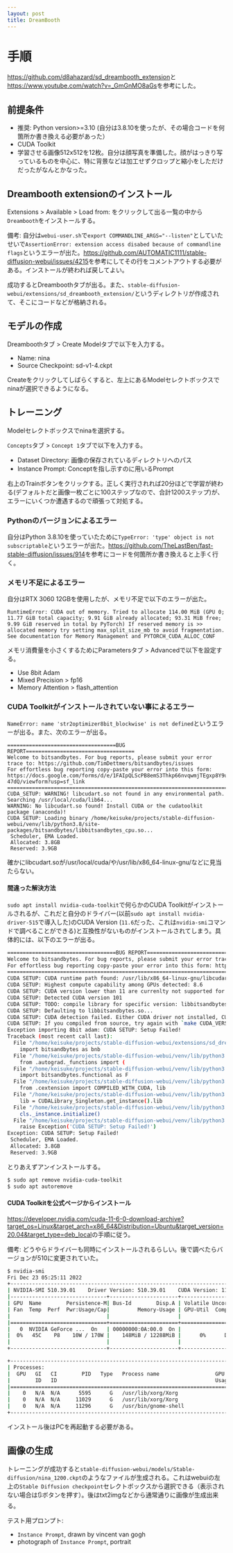 ```yaml
---
layout: post
title: DreamBooth
---
```


# 手順

<https://github.com/d8ahazard/sd_dreambooth_extension>と<https://www.youtube.com/watch?v=_GmGnMO8aGs>を参考にした。

## 前提条件

* 推奨: Python version>=3.10 (自分は3.8.10を使ったが、その場合コードを何箇所か書き換える必要があった）
* CUDA Toolkit
* 学習させる画像512x512を12枚。自分は顔写真を準備した。顔がはっきり写っているものを中心に、特に背景などは加工せずクロップと縮小をしただけだったがなんとかなった。

## Dreambooth extensionのインストール

Extensions > Available > Load from: をクリックして出る一覧の中から`Dreambooth`をインストールする。

備考: 自分は`webui-user.sh`で`export COMMANDLINE_ARGS="--listen"`としていたせいで`AssertionError: extension access disabed because of commandline flags`というエラーが出た。<https://github.com/AUTOMATIC1111/stable-diffusion-webui/issues/4215>を参考にしてその行をコメントアウトする必要がある。インストールが終われば戻してよい。

成功するとDreamboothタブが出る。また、`stable-diffusion-webui/extensions/sd_dreambooth_extension/`というディレクトリが作成されて、そこにコードなどが格納される。

## モデルの作成

Dreamboothタブ > Create Modelタブで以下を入力する。

* Name: nina
* Source Checkpoint: sd-v1-4.ckpt

Createをクリックしてしばらくすると、左上にあるModelセレクトボックスでninaが選択できるようになる。

## トレーニング

Modelセレクトボックスでninaを選択する。

`Concepts`タブ > `Concept 1`タブで以下を入力する。

* Dataset Directory: 画像の保存されているディレクトリへのパス
* Instance Prompt: Conceptを指し示すのに用いるPrompt

右上のTrainボタンをクリックする。正しく実行されれば20分ほどで学習が終わる(デフォルトだと画像一枚ごとに100ステップなので、合計1200ステップ)が、エラーにいくつか遭遇するので頑張って対処する。

### Pythonのバージョンによるエラー

自分はPython 3.8.10を使っていたために`TypeError: 'type' object is not subscriptable`というエラーが出た。<https://github.com/TheLastBen/fast-stable-diffusion/issues/914>を参考にコードを何箇所か書き換えると上手く行く。

### メモリ不足によるエラー

自分はRTX 3060 12GBを使用したが、メモリ不足で以下のエラーが出た。

```
RuntimeError: CUDA out of memory. Tried to allocate 114.00 MiB (GPU 0; 11.77 GiB total capacity; 9.91 GiB already allocated; 93.31 MiB free; 9.99 GiB reserved in total by PyTorch) If reserved memory is >> allocated memory try setting max_split_size_mb to avoid fragmentation.  See documentation for Memory Management and PYTORCH_CUDA_ALLOC_CONF
```

メモリ消費量を小さくするためにParametersタブ > Advancedで以下を設定する。

* Use 8bit Adam
* Mixed Precision > fp16
* Memory Attention > flash_attention

### CUDA Toolkitがインストールされていない事によるエラー

`NameError: name 'str2optimizer8bit_blockwise' is not defined`というエラーが出る。また、次のエラーが出る。

```
===================================BUG REPORT===================================
Welcome to bitsandbytes. For bug reports, please submit your error trace to: https://github.com/TimDettmers/bitsandbytes/issues
For effortless bug reporting copy-paste your error into this form: https://docs.google.com/forms/d/e/1FAIpQLScPB8emS3Thkp66nvqwmjTEgxp8Y9ufuWTzFyr9kJ5AoI
47dQ/viewform?usp=sf_link
================================================================================
CUDA_SETUP: WARNING! libcudart.so not found in any environmental path. Searching /usr/local/cuda/lib64...
WARNING: No libcudart.so found! Install CUDA or the cudatoolkit package (anaconda)!
CUDA SETUP: Loading binary /home/keisuke/projects/stable-diffusion-webui/venv/lib/python3.8/site-packages/bitsandbytes/libbitsandbytes_cpu.so...
 Scheduler, EMA Loaded.
 Allocated: 3.8GB
 Reserved: 3.9GB
```

確かにlibcudart.soが/usr/local/cuda/や/usr/lib/x86_64-linux-gnu/などに見当たらない。

#### 間違った解決方法

`sudo apt install nvidia-cuda-toolkit`で何らかのCUDA Toolkitがインストールされるが、これだと自分のドライバー(以前`sudo apt install nvidia-driver-515`で導入した)のCUDA Version (`11.6`だった、これは`nvidia-smi`コマンドで調べることができる)と互換性がないものがインストールされてしまう。具体的には、以下のエラーが出る。

```sh
===================================BUG REPORT===================================
Welcome to bitsandbytes. For bug reports, please submit your error trace to: https://github.com/TimDettmers/bitsandbytes/issues
For effortless bug reporting copy-paste your error into this form: https://docs.google.com/forms/d/e/1FAIpQLScPB8emS3Thkp66nvqwmjTEgxp8Y9ufuWTzFyr9kJ5AoI47dQ/viewform?usp=sf_link
================================================================================
CUDA SETUP: CUDA runtime path found: /usr/lib/x86_64-linux-gnu/libcudart.so
CUDA SETUP: Highest compute capability among GPUs detected: 8.6
CUDA SETUP: CUDA version lower than 11 are currenlty not supported for LLM.int8(). You will be only to use 8-bit optimizers and quantization routines!!
CUDA SETUP: Detected CUDA version 101
CUDA SETUP: TODO: compile library for specific version: libbitsandbytes_cuda101.so
CUDA SETUP: Defaulting to libbitsandbytes.so...
CUDA SETUP: CUDA detection failed. Either CUDA driver not installed, CUDA not installed, or you have multiple conflicting CUDA libraries!
CUDA SETUP: If you compiled from source, try again with `make CUDA_VERSION=DETECTED_CUDA_VERSION` for example, `make CUDA_VERSION=113`.
Exception importing 8bit adam: CUDA SETUP: Setup Failed!
Traceback (most recent call last):
  File "/home/keisuke/projects/stable-diffusion-webui/extensions/sd_dreambooth_extension/dreambooth/train_dreambooth.py", line 600, in main
    import bitsandbytes as bnb
  File "/home/keisuke/projects/stable-diffusion-webui/venv/lib/python3.8/site-packages/bitsandbytes/__init__.py", line 6, in <module>
    from .autograd._functions import (
  File "/home/keisuke/projects/stable-diffusion-webui/venv/lib/python3.8/site-packages/bitsandbytes/autograd/_functions.py", line 5, in <module>
    import bitsandbytes.functional as F
  File "/home/keisuke/projects/stable-diffusion-webui/venv/lib/python3.8/site-packages/bitsandbytes/functional.py", line 13, in <module>
    from .cextension import COMPILED_WITH_CUDA, lib
  File "/home/keisuke/projects/stable-diffusion-webui/venv/lib/python3.8/site-packages/bitsandbytes/cextension.py", line 41, in <module>
    lib = CUDALibrary_Singleton.get_instance().lib
  File "/home/keisuke/projects/stable-diffusion-webui/venv/lib/python3.8/site-packages/bitsandbytes/cextension.py", line 37, in get_instance
    cls._instance.initialize()
  File "/home/keisuke/projects/stable-diffusion-webui/venv/lib/python3.8/site-packages/bitsandbytes/cextension.py", line 27, in initialize
    raise Exception('CUDA SETUP: Setup Failed!')
Exception: CUDA SETUP: Setup Failed!
 Scheduler, EMA Loaded.
 Allocated: 3.8GB
 Reserved: 3.9GB
```

とりあえずアンインストールする。

```sh
$ sudo apt remove nvidia-cuda-toolkit 
$ sudo apt autoremove
```

#### CUDA Toolkitを公式ページからインストール

<https://developer.nvidia.com/cuda-11-6-0-download-archive?target_os=Linux&target_arch=x86_64&Distribution=Ubuntu&target_version=20.04&target_type=deb_local>の手順に従う。

備考: どうやらドライバーも同時にインストールされるらしい。後で調べたらバージョンが510に変更されていた。

```sh
$ nvidia-smi
Fri Dec 23 05:25:11 2022
+-----------------------------------------------------------------------------+
| NVIDIA-SMI 510.39.01    Driver Version: 510.39.01    CUDA Version: 11.6     |
|-------------------------------+----------------------+----------------------+
| GPU  Name        Persistence-M| Bus-Id        Disp.A | Volatile Uncorr. ECC |
| Fan  Temp  Perf  Pwr:Usage/Cap|         Memory-Usage | GPU-Util  Compute M. |
|                               |                      |               MIG M. |
|===============================+======================+======================|
|   0  NVIDIA GeForce ...  On   | 00000000:0A:00.0  On |                  N/A |
|  0%   45C    P8    10W / 170W |    148MiB / 12288MiB |      0%      Default |
|                               |                      |                  N/A |
+-------------------------------+----------------------+----------------------+

+-----------------------------------------------------------------------------+
| Processes:                                                                  |
|  GPU   GI   CI        PID   Type   Process name                  GPU Memory |
|        ID   ID                                                   Usage      |
|=============================================================================|
|    0   N/A  N/A      5595      G   /usr/lib/xorg/Xorg                 17MiB |
|    0   N/A  N/A     11029      G   /usr/lib/xorg/Xorg                 36MiB |
|    0   N/A  N/A     11296      G   /usr/bin/gnome-shell               84MiB |
+-----------------------------------------------------------------------------+
```

インストール後はPCを再起動する必要がある。

## 画像の生成

トレーニングが成功すると`stable-diffusion-webui/models/Stable-diffusion/nina_1200.ckpt`のようなファイルが生成される。これはwebuiの左上の`Stable Diffusion checkpoint`セレクトボックスから選択できる（表示されない場合は🔃ボタンを押す）。後はtxt2imgなどから通常通りに画像が生成出来る。

テスト用プロンプト:

* `Instance Prompt`, drawn by vincent van gogh
* photograph of `Instance Prompt`, portrait
